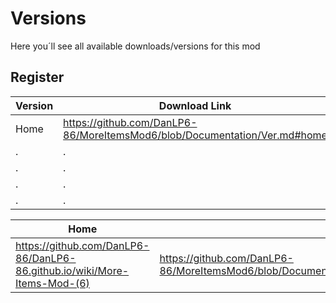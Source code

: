 # Versions
Here you´ll see all available downloads/versions for this mod

## Register
| Version                             | Download Link                                                                                           |
| ----------------------------------- | ------------------------------------------------------------------------------------------------------- |
| Home | https://github.com/DanLP6-86/MoreItemsMod6/blob/Documentation/Ver.md#home |
| . | . |
| . | . |
| . | . |
| . | . |

| Home                                                                     |                                                                               |
| ------------------------------------------------------------------------ | ----------------------------------------------------------------------------- |
| https://github.com/DanLP6-86/DanLP6-86.github.io/wiki/More-Items-Mod-(6) | https://github.com/DanLP6-86/MoreItemsMod6/blob/Documentation/Ver.md#home |
